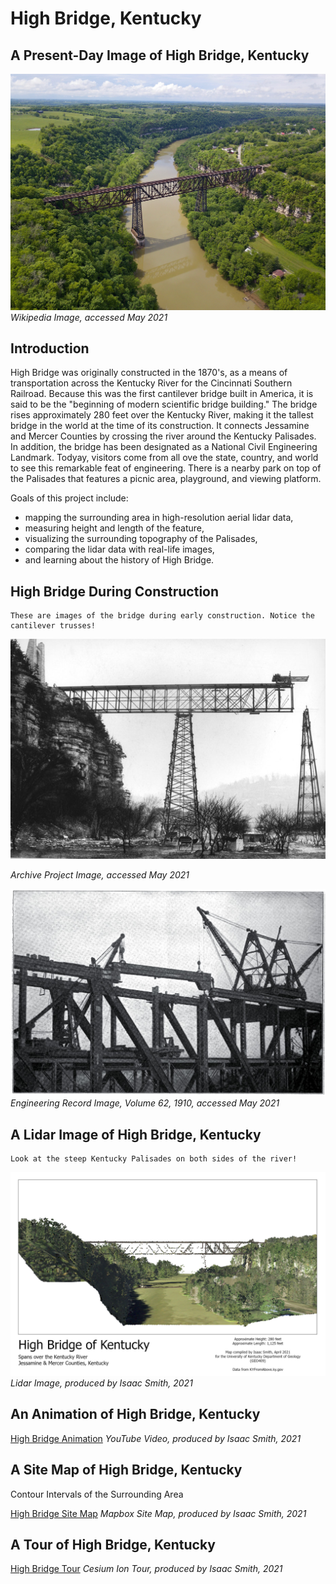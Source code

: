 # High Bridge, Kentucky

## A Present-Day Image of High Bridge, Kentucky

![High Bridge, Kentucky](graphics/highbridgeabove.jpg)
*Wikipedia Image, accessed May 2021*

## Introduction
High Bridge was originally constructed in the 1870's, as a means of transportation across the Kentucky River for the Cincinnati Southern Railroad. Because this was the first cantilever bridge built in America, it is said to be the "beginning of modern scientific bridge building."
The bridge rises approximately 280 feet over the Kentucky River, making it the tallest bridge in the world at the time of its construction. It connects Jessamine and Mercer Counties by crossing the river around the Kentucky Palisades. In addition, the bridge has been designated as a National Civil Engineering Landmark. Todyay, visitors come from all ove the state, country, and world to see this remarkable feat of engineering. There is a nearby park on top of the Palisades that features a picnic area, playground, and viewing platform.

Goals of this project include:
* mapping the surrounding area in high-resolution aerial lidar data,
* measuring height and length of the feature,
* visualizing the surrounding topography of the Palisades,
* comparing the lidar data with real-life images,
* and learning about the history of High Bridge.

## High Bridge During Construction

    These are images of the bridge during early construction. Notice the cantilever trusses!

![High Bridge, Kentucky](graphics/earlybridge.jpg)

*Archive Project Image, accessed May 2021*

![High Bridge, Kentucky](graphics/highbridgeconstruction.jpg)
*Engineering Record Image, Volume 62, 1910, accessed May 2021*

## A Lidar Image of High Bridge, Kentucky

    Look at the steep Kentucky Palisades on both sides of the river!

![High Bridge, Kentucky](graphics/highBridge.jpg)
*Lidar Image, produced by Isaac Smith, 2021*

## An Animation of High Bridge, Kentucky

[High Bridge Animation](https://www.youtube.com/watch?v=EQ29kmdPV54)
*YouTube Video, produced by Isaac Smith, 2021*

## A Site Map of High Bridge, Kentucky
Contour Intervals of the Surrounding Area

[High Bridge Site Map](https://issm224.github.io/highbridgeky/site-map/)
*Mapbox Site Map, produced by Isaac Smith, 2021*

## A Tour of High Bridge, Kentucky

[High Bridge Tour](https://issm224.github.io/highbridgeky/tour/)
*Cesium Ion Tour, produced by Isaac Smith, 2021*
